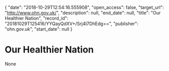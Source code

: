 {
  "date": "2018-10-29T12:54:16.555908", 
  "open_access": false, 
  "target_url": "http://www.ohn.gov.uk/", 
  "description": null, 
  "end_date": null, 
  "title": "Our Healthier Nation", 
  "record_id": "20181029T125416/YYQayQdXV+/Srj4I7DhEdg==", 
  "publisher": "ohn.gov.uk", 
  "start_date": null
}

# Our Healthier Nation

None